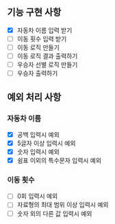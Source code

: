 ## 기능 구현 사항
- [x] 자동차 이름 입력 받기
- [ ] 이동 횟수 입력 받기
- [ ] 이동 로직 만들기
- [ ] 이동 로직 결과 출력하기
- [ ] 우승자 선별 로직 만들기
- [ ] 우승자 출력하기

## 예외 처리 사항
### 자동차 이름
- [x] 공백 입력시 예외
- [x] 5글자 이상 입력시 예외
- [x] 숫자 입력시 예외
- [x] 쉼표 이외의 특수문자 입력시 예외
### 이동 횟수
- [ ] 0회 입력시 예외
- [ ] 자료형의 최대 범위 이상 입력시 예외
- [ ] 숫자 외의 다른 값 입력시 예외